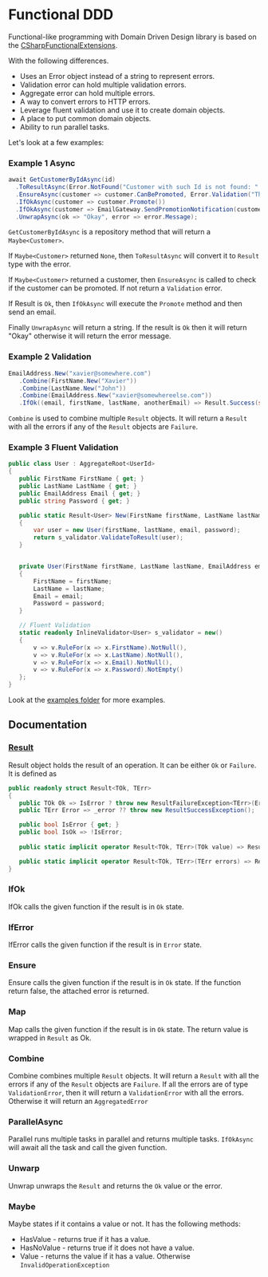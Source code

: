 # Functional DDD

Functional-like programming with Domain Driven Design library is based on the 
[CSharpFunctionalExtensions](https://github.com/vkhorikov/CSharpFunctionalExtensions).

With the following differences.

- Uses an Error object instead of a string to represent errors.
- Validation error can hold multiple validation errors.
- Aggregate error can hold multiple errors.
- A way to convert errors to HTTP errors.
- Leverage fluent validation and use it to create domain objects.
- A place to put common domain objects.
- Ability to run parallel tasks.
    
 Let's look at a few examples:
 
 ### Example 1 Async
 ```csharp
 await GetCustomerByIdAsync(id)
   .ToResultAsync(Error.NotFound("Customer with such Id is not found: " + id))
   .EnsureAsync(customer => customer.CanBePromoted, Error.Validation("The customer has the highest status possible"))
   .IfOkAsync(customer => customer.Promote())
   .IfOkAsync(customer => EmailGateway.SendPromotionNotification(customer.Email))
   .UnwrapAsync(ok => "Okay", error => error.Message);
 ```

 

 `GetCustomerByIdAsync` is a repository method that will return a `Maybe<Customer>`. 
 
 If `Maybe<Customer>` returned `None`, then `ToResultAsync` will convert it to `Result` type with the error.
 
 If `Maybe<Customer>` returned a customer, then `EnsureAsync` is called to check if the customer can be promoted. 
 If not return a `Validation` error.
 
 If Result is `Ok`, then `IfOkAsync` will execute the `Promote` method and then send an email.

 Finally `UnwrapAsync` will return a string. If the result is `Ok` then it will return "Okay" otherwise it will return the error message.
 

 ### Example 2 Validation
 ```csharp
 EmailAddress.New("xavier@somewhere.com")
    .Combine(FirstName.New("Xavier"))
    .Combine(LastName.New("John"))
    .Combine(EmailAddress.New("xavier@somewhereelse.com"))
    .IfOk((email, firstName, lastName, anotherEmail) => Result.Success(string.Join(" ", firstName, lastName, email, anotherEmail)));
 ```

 `Combine` is used to combine multiple `Result` objects. It will return a `Result` with all the errors if any of the `Result` objects are `Failure`.
 
 ### Example 3 Fluent Validation
 ```csharp
 public class User : AggregateRoot<UserId>
{
    public FirstName FirstName { get; }
    public LastName LastName { get; }
    public EmailAddress Email { get; }
    public string Password { get; }

    public static Result<User> New(FirstName firstName, LastName lastName, EmailAddress email, string password)
    {
        var user = new User(firstName, lastName, email, password);
        return s_validator.ValidateToResult(user);
    }


    private User(FirstName firstName, LastName lastName, EmailAddress email, string password) : base(UserId.CreateUnique())
    {
        FirstName = firstName;
        LastName = lastName;
        Email = email;
        Password = password;
    }

    // Fluent Validation
    static readonly InlineValidator<User> s_validator = new()
    {
        v => v.RuleFor(x => x.FirstName).NotNull(),
        v => v.RuleFor(x => x.LastName).NotNull(),
        v => v.RuleFor(x => x.Email).NotNull(),
        v => v.RuleFor(x => x.Password).NotEmpty()
    };
}
 ```

 Look at the [examples folder](https://github.com/xavierjohn/FunctionalDDD/tree/main/Examples) for more examples.

 ## Documentation
 
 ### [Result](RailwayOrientedProgramming/src/Result/Result{TOk,TErr}.cs)
 Result object holds the result of an operation. It can be either `Ok` or `Failure`.
 It is defined as
 
 ```csharp
 public readonly struct Result<TOk, TErr>
{
    public TOk Ok => IsError ? throw new ResultFailureException<TErr>(Error) : _ok!;
    public TErr Error => _error ?? throw new ResultSuccessException();

    public bool IsError { get; }
    public bool IsOk => !IsError;
    
    public static implicit operator Result<TOk, TErr>(TOk value) => Result.Success<TOk, TErr>(value);

    public static implicit operator Result<TOk, TErr>(TErr errors) => Result.Failure<TOk, TErr>(errors);
 }
 ```

 ### IfOk
 IfOk calls the given function if the result is in `Ok` state.

 ### IfError
 IfError calls the given function if the result is in `Error` state.

 ### Ensure
 Ensure calls the given function if the result is in `Ok` state.
 If the function return false, the attached error is returned.

 ### Map
 Map calls the given function if the result is in `Ok` state.
 The return value is wrapped in `Result` as Ok.
 
 ### Combine
 Combine combines multiple `Result` objects. It will return a `Result` with all the errors if any of the `Result` objects are `Failure`.
 If all the errors are of type `ValidationError`, then it will return a `ValidationError` with all the errors. 
 Otherwise it will return an `AggregatedError`
 
 ### ParallelAsync
 Parallel runs multiple tasks in parallel and returns multiple tasks. `IfOkAsync` will await all the task and call the given function.

 ### Unwarp
 Unwrap unwraps the `Result` and returns the `Ok` value or the error.

 ### Maybe
 Maybe states if it contains a value or not. 
 It has the following methods:
 
 - HasValue - returns true if it has a value.
 - HasNoValue - returns true if it does not have a value.
 - Value - returns the value if it has a value. Otherwise `InvalidOperationException`